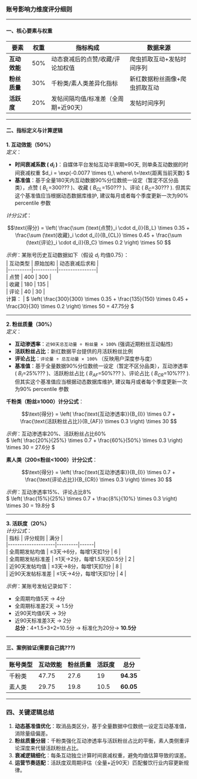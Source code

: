 ### 账号影响力维度评分细则

---

#### **一、核心要素与权重**  
| 要素          | 权重 | 指标构成 | 数据来源 |  
|---------------|------|----------|----------|  
| **互动效能**  | 50%  | 动态衰减后的点赞/收藏/评论加权值 | 爬虫抓取互动+发帖时间序列 |  
| **粉丝质量**  | 30%  | 千粉类/素人类差异化指标 | 新红数据粉丝画像+爬虫抓取互动 |  
| **活跃度**    | 20%  | 发帖间隔均值/标准差（全周期+近90天） | 发帖时间序列 |  

---

#### **二、指标定义与计算逻辑**  
**1. 互动效能（50%）**  
*定义*：  
- **时间衰减系数 \( $d_i$ \)**：自媒体平台发帖互动半衰期≈90天, 则单条互动数据的时间衰减权重 $d_i = \exp(-0.0077 \times t),\ where\  t=\text{距离当前天数} $ 
- **基准值**：基于全量180天内互动数据90%分位数统一设定（暂定不区分品类），点赞 \( $B_L$=300??? \)、收藏 \( $B_{CL}$=150??? \)、评论 \( $B_C$=30??? \). 但其实这个基准值应当根据动态数据库维护, 建议每月或者每个季度更新一次为90% percentile 参数  

*计分公式*：  
```math  
\text{得分} = \left( \frac{\sum (\text{点赞}_i \cdot d_i)}{B_L} \times 0.35 + \frac{\sum (\text{收藏}_i \cdot d_i)}{B_{CL}} \times 0.45 + \frac{\sum (\text{评论}_i \cdot d_i)}{B_C} \times 0.2 \right) \times 50  
```  
*示例*：某账号历史互动数据如下（假设 $d_i$ 均值0.75）：  
| 互动类型 | 原始加和 | 动态衰减后求和 |  
|----------|----------|----------------|  
| 点赞     | 400      | 300            |  
| 收藏     | 180      | 135            |  
| 评论     | 40       | 30             |  
计算： | $ \left( \frac{300}{300} \times 0.35 + \frac{135}{150} \times 0.45 + \frac{30}{30} \times 0.2 \right) \times 50 = 47.75分 $

---

**2. 粉丝质量（30%）**  
*定义*：  
- **互动渗透率**：`近90天总互动量 ÷ 粉丝量 × 100%` (强调近期粉丝互动黏性) 
- **活跃粉丝占比**：新红数据平台提供的月活跃粉丝比例
- **评论占比**：`评论量 ÷ 总互动量 × 100%` （反映用户深度参与度） 
- **基准值**：基于全量数据90%分位数统一设定（暂定不区分品类），互动渗透率 \( $B_{I}$=25%??? \)、活跃粉丝占比 \( $B_{AF}$=50%??? \)、评论占比 \( $B_{CR}$=10%??? \). 但其实这个基准值应当根据动态数据库维护, 建议每月或者每个季度更新一次为90% percentile 参数 

**千粉类（粉丝≥1000）计分公式**：  
```math  
\text{得分} = \left( \frac{\text{互动渗透率}}{B_{I}} \times 0.7 + \frac{\text{活跃粉丝占比}}{B_{AF}} \times 0.3 \right) \times 30  
```  
*示例*：互动渗透率20%、活跃粉丝占比60%  
$ \left( \frac{20\%}{25\%} \times 0.7 + \frac{60\%}{50\%} \times 0.3 \right) \times 30 = 27.6分 $

**素人类（200≤粉丝<1000）计分公式**：  
```math  
\text{得分} = \left( \frac{\text{互动渗透率}}{B_{I}} \times 0.7 + \frac{\text{评论占比}}{B_{CR}} \times 0.3 \right) \times 30  
```  
*示例*：互动渗透率15%、评论占比8%  
$ \left( \frac{15\%}{25\%} \times 0.7 + \frac{8\%}{10\%} \times 0.3 \right) \times 30 = 19.8分 $

---

**3. 活跃度（20%）**  
*计分公式*：  
| 指标               | 评分规则 | 满分 |  
|--------------------|---------|------|  
| 全周期发帖均值     | ≤3天→6分，每增1天扣1分 | 6    |  
| 全周期发帖标准差   | ≤1天→2分，每增1.5天扣0.5分 | 2    |  
| 近90天发帖均值     | ≤3天→8分，每增1天扣1分 | 8    |  
| 近90天发帖标准差   | ≤1天→4分，每增1天扣1分 | 4    |  

*示例*：某账号发帖记录如下：  
- 全周期均值5天 → 4分  
- 全周期标准差2天 → 1.5分  
- 近90天均值6天 → 3分  
- 近90天标准差3天 → 2分  
**总分**：4+1.5+3+2=10.5分 → 标准化为20分→ **10.5分**

---

#### **三、案例验证(需要自己挑???)**  
| 账号类型 | 互动效能 | 粉丝质量 | 活跃度 | 总分    |  
|----------|----------|----------|--------|---------|  
| 千粉类   | 47.75     | 27.6     | 19     | **94.35** |  
| 素人类   | 29.75     | 19.8     | 10.5   | **60.05** |  

---

### **四、关键逻辑总结**  
1. **动态基准值优化**：取消品类区分，基于全量数据中位数统一设定互动基准值，消除量级偏差。  
2. **粉丝质量分层**：千粉类强化互动渗透率与活跃粉丝占比的平衡，素人类侧重评论深度来代替活跃粉丝占比。  
3. **衰减逻辑细化**：每条互动独立计算时间衰减权重，避免均值估算导致的误差。  
4. **运营节奏适配**：活跃度双周期评估（全量+近90天）匹配餐饮行业内容更新规律。


